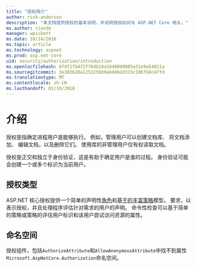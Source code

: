 ```yaml
---
title: "授权简介"
author: rick-anderson
description: "本文档提供授权的基本说明，并说明授权如何与 ASP.NET Core 相关。"
ms.author: riande
manager: wpickett
ms.date: 10/14/2016
ms.topic: article
ms.technology: aspnet
ms.prod: asp.net-core
uid: security/authorization/introduction
ms.openlocfilehash: 6f4f1fb4f2776db10a1640049885e31e9a54011a
ms.sourcegitcommit: 3e303620a125325bb9abd4b2d315c106fb8c47fd
ms.translationtype: MT
ms.contentlocale: zh-CN
ms.lasthandoff: 01/19/2018
---
```

# <a name="introduction"></a>介绍

<a name="security-authorization-introduction"></a>

授权是指确定进程用户是能够执行。 例如，管理用户可以创建文档库、 将文档添加、 编辑文档，以及删除它们。 使用库的非管理用户仅有权读取文档。

授权是正交和独立于身份验证，这是有助于确定用户是谁的过程。 身份验证可能会创建一个或多个标识为当前用户。

## <a name="authorization-types"></a>授权类型

ASP.NET 核心授权提供一个简单的声明性[角色](roles.md)和[基于的丰富策略](policies.md)模型。 要求，以表示授权，并且处理程序评估针对需求的用户的声明。 命令性检查可以基于简单的策略或策略的评估用户标识和该用户尝试访问资源的属性。

## <a name="namespaces"></a>命名空间

授权组件，包括`AuthorizeAttribute`和`AllowAnonymousAttribute`中找不到属性`Microsoft.AspNetCore.Authorization`命名空间。
